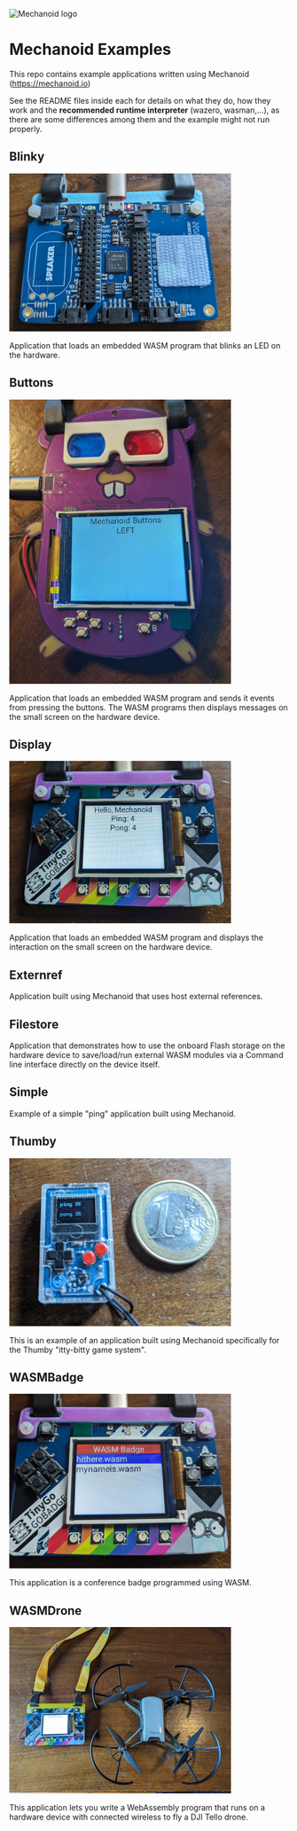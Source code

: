 ![Mechanoid logo](https://mechanoid.io/images/logo-blue.png)

# Mechanoid Examples

This repo contains example applications written using Mechanoid (https://mechanoid.io)

See the README files inside each for details on what they do, how they work and the **recommended runtime interpreter** (wazero, wasman,...), as there are some differences among them and the example might not run 
properly. 

## Blinky

![Blinky](./images/blinky-pybadge.jpg)

Application that loads an embedded WASM program that blinks an LED on the hardware.

## Buttons

![Buttons](./images/buttons-gopher-badge.jpg)

Application that loads an embedded WASM program and sends it events from pressing the buttons. The WASM programs then displays messages on the small screen on the hardware device.

## Display

![Display](./images/display-pybadge.jpg)

Application that loads an embedded WASM program and displays the interaction on the small screen on the hardware device.

## Externref

Application built using Mechanoid that uses host external references.

## Filestore

Application that demonstrates how to use the onboard Flash storage on the hardware device to save/load/run external WASM modules via a Command line interface directly on the device itself.

## Simple

Example of a simple "ping" application built using Mechanoid.

## Thumby

![Thumby](./images/thumby.jpg)

This is an example of an application built using Mechanoid specifically for the Thumby "itty-bitty game system". 

## WASMBadge

![WASMBadge](./images/wasmbadge-pybadge.jpg)

This application is a conference badge programmed using WASM.

## WASMDrone

![WASMDrone](./images/wasmdrone-pybadge-tello.jpg)

This application lets you write a WebAssembly program that runs on a hardware device with connected wireless to fly a DJI Tello drone.
